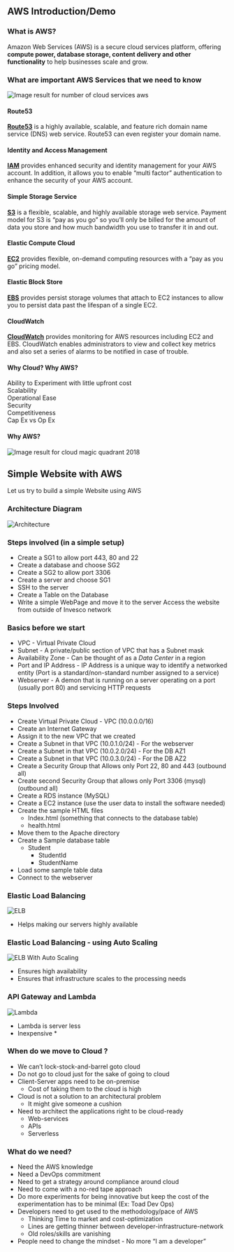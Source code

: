 ## AWS Introduction/Demo

### What is AWS?

Amazon Web Services (AWS) is a secure cloud services platform, offering **compute power, database storage, content delivery and other functionality** to help businesses scale and grow.


### What are important AWS Services that we need to know 

![Image result for number of cloud services aws](http://www.cyberphoton.com/wp-content/uploads/2016/02/aws-cloud-computing.jpg)

#### Route53

[**Route53**](http://aws.amazon.com/route53)  is a highly available, scalable, and feature rich domain name service (DNS) web service. Route53 can even register your domain name.

#### Identity and Access Management

[**IAM**](http://aws.amazon.com/iam/)  provides enhanced security and identity management for your AWS account. In addition, it allows you to enable “multi factor” authentication to enhance the security of your AWS account.

#### Simple Storage Service

[**S3**](http://aws.amazon.com/s3/)  is a flexible, scalable, and highly available storage web service. Payment model for S3 is “pay as you go” so you’ll only be billed for the amount of data you store and how much bandwidth you use to transfer it in and out.

#### Elastic Compute Cloud

[**EC2**](http://aws.amazon.com/ec2/)   provides flexible, on-demand computing resources with a “pay as you go” pricing model. 

#### Elastic Block Store

[**EBS**](http://aws.amazon.com/ebs/)  provides persist storage volumes that attach to EC2 instances to allow you to persist data past the lifespan of a single EC2. 

#### CloudWatch

[**CloudWatch**](http://aws.amazon.com/cloudwatch/)  provides monitoring for AWS resources including EC2 and EBS. CloudWatch enables administrators to view and collect key metrics and also set a series of alarms to be notified in case of trouble.

#### Why Cloud? Why AWS? 
Ability to Experiment with little upfront cost<br>
Scalability<br>
Operational Ease<br>
Security<br>
Competitiveness<br>
Cap Ex vs Op Ex<br>

#### Why AWS?
![Image result for cloud magic quadrant 2018](https://regmedia.co.uk/2018/05/29/gartner_iaas_mq_2018_supplied.jpg)

## Simple Website with AWS
Let us try to build a simple Website using AWS

### Architecture Diagram
![Architecture](https://s3.ap-south-1.amazonaws.com/nkamatam/WebServer.jpg)

### Steps involved (in a simple setup)
* Create a SG1 to allow port 443, 80 and 22
* Create a database and choose SG2
* Create a SG2 to allow port 3306
* Create a server and choose SG1
* SSH to the server
* Create a Table on the Database
* Write a simple WebPage and move it to the server
Access the website from outside of Invesco network



### Basics before we start
* VPC - Virtual Private Cloud
* Subnet - A private/public section of VPC that has a Subnet mask
*  Availability Zone - Can be thought of as  a _Data Center_ in a region
* Port and IP Address -  IP Address is a unique way to identify a networked entity (Port is a standard/non-standard number assigned to a service)
* Webserver - A demon that is running on a server operating on a port (usually port 80) and servicing HTTP requests 

### Steps Involved 
* Create Virtual Private Cloud - VPC (10.0.0.0/16)
* Create an Internet Gateway
* Assign it to the new VPC that we created
* Create a Subnet in that VPC (10.0.1.0/24) - For the webserver
* Create a Subnet in that VPC (10.0.2.0/24) - For the DB AZ1
* Create a Subnet in that VPC (10.0.3.0/24) - For the DB AZ2
* Create a Security Group that Allows only Port 22, 80 and 443 (outbound all)
* Create second Security Group that allows only Port 3306 (mysql) (outbound all)
* Create a RDS instance (MySQL)
* Create a EC2 instance  (use the user data to install the software needed)
* Create the sample HTML files 
	* Index.html (something that connects to the database table)
	* health.html
* Move them to the Apache directory
* Create a Sample database table
	* Student 
		* StudentId
		* StudentName
* Load some sample table data
*  Connect to the webserver

### Elastic Load Balancing

![ELB](https://media.amazonwebservices.com/blog/2014/elb_instances_1.png)
* Helps making our servers highly available

### Elastic Load Balancing - using Auto Scaling

![ELB With Auto Scaling](https://media.amazonwebservices.com/blog/2014/elb_auto_scale_instances_2.png)
* Ensures high availability
* Ensures that infrastructure scales to the processing needs

### API Gateway and Lambda

![Lambda](https://cdn-images-1.medium.com/max/1600/1*RZaiM5ULzFiObnpqU2wShg.png)

* Lambda is server less
* Inexpensive
	* 


### When do we move to Cloud ?
 
* We can’t lock-stock-and-barrel goto cloud
* Do not go to cloud just for the sake of going to cloud  
* Client-Server apps need to be on-premise
	* Cost of taking them to the cloud is high
 * Cloud is not a solution to an architectural problem
	 * It might give someone a cushion
 * Need to architect the applications right to be cloud-ready
	* Web-services
	* APIs
	* Serverless
### What do we need?
* Need the AWS knowledge
* Need a DevOps commitment 
* Need to get a strategy around compliance around cloud
* Need to come with a no-red tape approach
* Do more experiments for being innovative but keep the cost of the experimentation has to be minimal (Ex: Toad Dev Ops)
* Developers need to get used to the methodology/pace of AWS
    * Thinking Time to market and cost-optimization
    * Lines are getting thinner between developer-infrastructure-network
    * Old roles/skills are vanishing
* People need to change the mindset - No more “I am a developer”




<!--stackedit_data:
eyJoaXN0b3J5IjpbODU2ODk4MjAzLDE4MjE3NDE3MDUsLTE2OT
A4MTU1NjAsLTE4NzY4NDk4ODcsNDIwNDA4Nzk2LC04MDIxMDAz
MDAsLTY1Njc3NDUxNCwxNjUzMDU0OTMzLC0xMDcyMjI5NDksMT
YwMjQ5MTA0NywtMzQ0NTc5NjQ5LC01NzQxOTExNjEsLTIxMDMy
OTgxNzMsLTI5MzQyMDIzOSw3OTk0MTkwMTgsMjQ3MDQzMTM0LD
E5OTA5NTQzOTksLTEwNTcyNTAwNCwtMTMxNjUwMTM4XX0=
-->